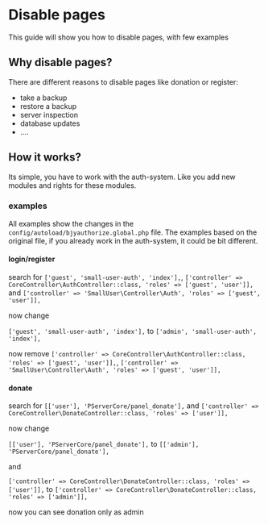 # Disable pages

This guide will show you how to disable pages, with few examples

## Why disable pages?

There are different reasons to disable pages like donation or register:
- take a backup
- restore a backup
- server inspection
- database updates
- ....

## How it works?

Its simple, you have to work with the auth-system. Like you add new modules and rights for these modules.

### examples

All examples show the changes in the `config/autoload/bjyauthorize.global.php` file.
The examples based on the original file, if you already work in the auth-system, it could be bit different.

#### login/register

search for `['guest', 'small-user-auth', 'index'],`, `['controller' => CoreController\AuthController::class, 'roles' => ['guest', 'user']],` and `['controller' => 'SmallUser\Controller\Auth', 'roles' => ['guest', 'user']],`

now change

`['guest', 'small-user-auth', 'index'],` 
to
`['admin', 'small-user-auth', 'index'],` 

now remove
`['controller' => CoreController\AuthController::class, 'roles' => ['guest', 'user']],`, `['controller' => 'SmallUser\Controller\Auth', 'roles' => ['guest', 'user']],`

#### donate 

search for `[['user'], 'PServerCore/panel_donate'],` and `['controller' => CoreController\DonateController::class, 'roles' => ['user']],`

now change

`[['user'], 'PServerCore/panel_donate'],` 
to
`[['admin'], 'PServerCore/panel_donate'],` 

and

`['controller' => CoreController\DonateController::class, 'roles' => ['user']],` 
to
`['controller' => CoreController\DonateController::class, 'roles' => ['admin']],`

now you can see donation only as admin